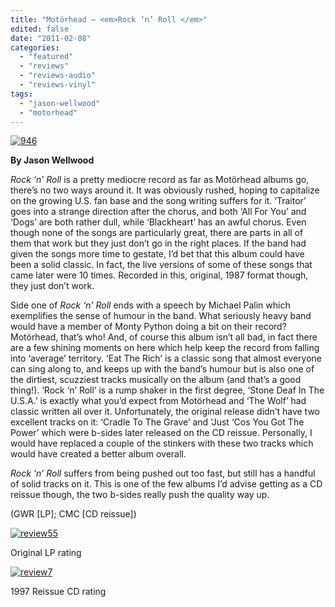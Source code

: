 ```yaml
---
title: "Motörhead – <em>Rock ‘n’ Roll </em>"
edited: false
date: "2011-02-08"
categories:
  - "featured"
  - "reviews"
  - "reviews-audio"
  - "reviews-vinyl"
tags:
  - "jason-wellwood"
  - "motorhead"
---
```


[![](http://www.hellbound.ca/wp-content/uploads/2011/02/946-290x289.jpg "946")](http://www.hellbound.ca/wp-content/uploads/2011/02/946.jpg)

**By Jason Wellwood**

_Rock ‘n’ Roll_ is a pretty mediocre record as far as Motörhead albums go, there’s no two ways around it. It was obviously rushed, hoping to capitalize on the growing U.S. fan base and the song writing suffers for it. ‘Traitor’ goes into a strange direction after the chorus, and both ‘All For You’ and ‘Dogs’ are both rather dull, while ‘Blackheart’ has an awful chorus. Even though none of the songs are particularly great, there are parts in all of them that work but they just don’t go in the right places. If the band had given the songs more time to gestate, I’d bet that this album could have been a solid classic. In fact, the live versions of some of these songs that came later were 10 times. Recorded in this, original, 1987 format though, they just don’t work.

Side one of _Rock ‘n’ Roll_ ends with a speech by Michael Palin which exemplifies the sense of humour in the band. What seriously heavy band would have a member of Monty Python doing a bit on their record? Motörhead, that’s who! And, of course this album isn’t all bad, in fact there are a few shining moments on here which help keep the record from falling into ‘average’ territory. ‘Eat The Rich’ is a classic song that almost everyone can sing along to, and keeps up with the band’s humour but is also one of the dirtiest, scuzziest tracks musically on the album (and that’s a good thing!). ‘Rock ‘n’ Roll’ is a rump shaker in the first degree, ‘Stone Deaf In The U.S.A.’ is exactly what you’d expect from Motörhead and ‘The Wolf’ had classic written all over it. Unfortunately, the original release didn’t have two excellent tracks on it: ‘Cradle To The Grave’ and ‘Just ‘Cos You Got The Power’ which were b-sides later released on the CD reissue. Personally, I would have replaced a couple of the stinkers with these two tracks which would have created a better album overall.

_Rock ‘n’ Roll_ suffers from being pushed out too fast, but still has a handful of solid tracks on it. This is one of the few albums I’d advise getting as a CD reissue though, the two b-sides really push the quality way up.

(GWR \[LP\]; CMC \[CD reissue\])

[![](http://www.hellbound.ca/wp-content/uploads/2009/07/review55.png "review55")](http://www.hellbound.ca/wp-content/uploads/2009/07/review55.png)

Original LP rating

[![](http://www.hellbound.ca/wp-content/uploads/2009/08/review7.png "review7")](http://www.hellbound.ca/wp-content/uploads/2009/08/review7.png)

1997 Reissue CD rating
